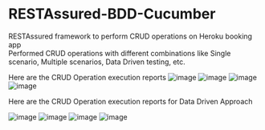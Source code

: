 # RESTAssured-BDD-Cucumber
RESTAssured framework to perform CRUD operations on Heroku booking app<br />
Performed CRUD operations with different combinations like Single scenario, Multiple scenarios, Data Driven testing, etc.

Here are the CRUD Operation execution reports
![image](https://user-images.githubusercontent.com/108022872/226447843-57812a1e-dae7-4879-9bc0-42f0c2cc4255.png)
![image](https://user-images.githubusercontent.com/108022872/226448243-0a1f3eee-f98a-425a-b296-83abd97bc8e0.png)
![image](https://user-images.githubusercontent.com/108022872/226448346-be6ec47c-1255-4ec3-9658-05c3685950c3.png)
![image](https://user-images.githubusercontent.com/108022872/226448439-46c7774c-f939-42ae-8b4d-c1b1fa9d071d.png)

Here are the CRUD Operation execution reports for Data Driven Approach

![image](https://user-images.githubusercontent.com/108022872/226450645-036fe678-15f5-4945-8326-f3bd7646c100.png)
![image](https://user-images.githubusercontent.com/108022872/226450829-bd0dfd18-d24f-47a0-b0ce-329f52b0698d.png)
![image](https://user-images.githubusercontent.com/108022872/226451883-ab23a871-d383-4b5e-819f-8f94aa414693.png)
![image](https://user-images.githubusercontent.com/108022872/226451975-0316ff07-f248-4aeb-b68f-c3008d9c30e0.png)



